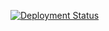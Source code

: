 [![Deployment Status](https://github.com/silnshadow/SentinelOne/workflows/Your-Deployment-Workflow-Name/badge.svg)](https://github.com/your-username/your-repo/actions)
